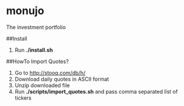 # monujo
The investment portfolio

##Install

 1. Run **./install.sh**

##HowTo Import Quotes?

 1. Go to http://stooq.com/db/h/
 2. Download daily quotes in ASCII format
 3. Unzip downloaded file
 4. Run **./scripts/import_quotes.sh** and pass comma separated list of tickers
